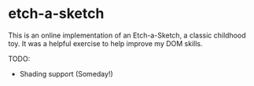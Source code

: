 # etch-a-sketch
This is an online implementation of an Etch-a-Sketch, a classic childhood toy. It was a helpful exercise to help improve my DOM skills.

TODO:
- Shading support (Someday!)